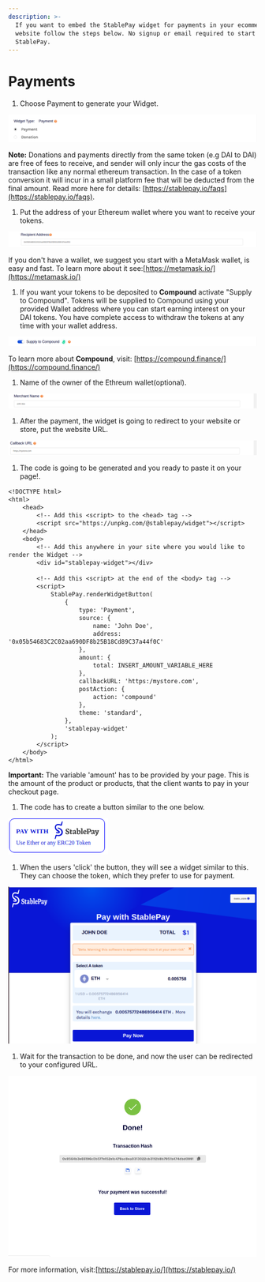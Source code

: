 ```yaml
---
description: >-
  If you want to embed the StablePay widget for payments in your ecommerce
  website follow the steps below. No signup or email required to start using
  StablePay.
---
```


# Payments

1. Choose Payment to generate your Widget.

![](../.gitbook/assets/image.png)

**Note:** Donations and payments directly from the same token \(e.g DAI to DAI\) are free of fees to receive, and sender will only incur the gas costs of the transaction like any normal ethereum transaction. In the case of a token conversion it will incur in a small platform fee that will be deducted from the final amount. Read more here for details: [https://stablepay.io/faqs](https://stablepay.io/faqs).

1. Put the address of your Ethereum wallet where you want to receive your tokens.

![](../.gitbook/assets/image%20%2823%29.png)

If you don't have a wallet, we suggest you start with a MetaMask wallet, is easy and fast. To learn more about it see:[https://metamask.io/](https://metamask.io/)

1. If you want your tokens to be deposited to **Compound** activate "Supply to Compound". Tokens will be supplied to Compound using your provided Wallet address where you can start earning interest on your DAI tokens. You have complete access to withdraw the tokens at any time with your wallet address.

![](../.gitbook/assets/image%20%2832%29.png)

To learn more about **Compound**, visit: [https://compound.finance/](https://compound.finance/)

1. Name of the owner of the Ethreum wallet\(optional\).

![](../.gitbook/assets/image%20%2818%29.png)

1. After the payment, the widget is going to redirect to your website or store, put the website URL.

![](../.gitbook/assets/image%20%281%29.png)

1. The code is going to be generated and you ready to paste it on your page!.

```text
<!DOCTYPE html>
<html>
    <head>
        <!-- Add this <script> to the <head> tag -->
        <script src="https://unpkg.com/@stablepay/widget"></script>
    </head>
    <body>
        <!-- Add this anywhere in your site where you would like to render the Widget -->
        <div id="stablepay-widget"></div>

        <!-- Add this <script> at the end of the <body> tag -->
        <script>
            StablePay.renderWidgetButton(
                {
                    type: 'Payment',
                    source: {
                        name: 'John Doe',
                        address: '0x05b54683C2C02aa690DF8b25B18Cd89C37a44f0C'
                    },
                    amount: {
                        total: INSERT_AMOUNT_VARIABLE_HERE
                    },
                    callbackURL: 'https:/mystore.com',
                    postAction: {
                        action: 'compound'
                    },
                    theme: 'standard',
                },
                'stablepay-widget'
            );
        </script>
    </body>
</html>
```

**Important:** The variable 'amount' has to be provided by your page. This is the amount of the product or products, that the client wants to pay in your checkout page.

1. The code has to create a button similar to the one below.

![](../.gitbook/assets/image%20%2833%29.png)

1. When the users 'click' the button, they will see a widget similar to this. They can choose the token, which they prefer to use for payment.

![](../.gitbook/assets/image%20%2825%29.png)

1. Wait for the transaction to be done, and now the user can be redirected to your configured URL.

![](../.gitbook/assets/image%20%2829%29.png)

For more information, visit:[https://stablepay.io/](https://stablepay.io/)

